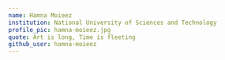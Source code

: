 ```yaml
---
name: Hamna Moieez
institution: National University of Sciences and Technology
profile_pic: hamna-moieez.jpg
quote: Art is long, Time is fleeting
github_user: hamna-moieez
---
```


